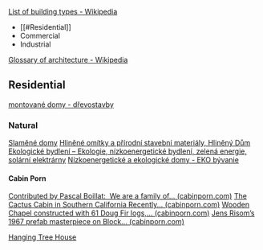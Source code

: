 [List of building types - Wikipedia](https://en.wikipedia.org/wiki/List_of_building_types)

- [[#Residential]]
- Commercial
- Industrial

[Glossary of architecture - Wikipedia](https://en.wikipedia.org/wiki/Glossary_of_architecture)
## Residential

[montované domy - dřevostavby](http://www.dum-v-zahrade.cz/)


### Natural

[Slaměné domy](http://www.slamenedomy.cz/)
[Hliněné omítky a přírodní stavební materiály, Hliněný Dům](https://hlinenydum.cz/)
[Ekologické bydlení – Ekologie, nízkoenergetické bydlení, zelená energie, solární elektrárny](https://www.ekobydleni.eu/)
[Nízkoenergetické a ekologické domy - EKO bývanie](https://www.ekobyvanie.sk/)


#### Cabin Porn
[Contributed by Pascal Boillat:  We are a family of... (cabinporn.com)](https://cabinporn.com/post/184507156780/contributed-by-pascal-boillat-we-are-a-family-of)
[The Cactus Cabin in Southern California Recently... (cabinporn.com)](https://cabinporn.com/post/185540589990/the-cactus-cabin-in-southern-california-recently)
[Wooden Chapel constructed with 61 Doug Fir logs,... (cabinporn.com)](https://cabinporn.com/post/185728975870/wooden-chapel-constructed-with-61-doug-fir-logs)
[Jens Risom’s 1967 prefab masterpiece on Block... (cabinporn.com)](https://cabinporn.com/post/629964289807204352/jens-risoms-1967-prefab-masterpiece-on-block)

[Hanging Tree House](https://www.toxel.com/tech/2016/06/23/hanging-tree-house/)

